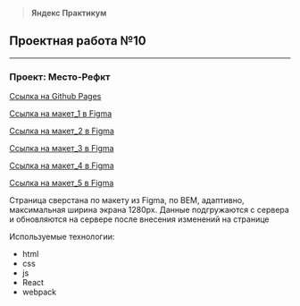 > **Яндекс Практикум**

## Проектная работа №10

---

### Проект: Место-Рефкт

[Ссылка на Github Pages](https://serggavr.github.io/mesto/)

[Ссылка на макет_1 в Figma](https://www.figma.com/file/2cn9N9jSkmxD84oJik7xL7/JavaScript.-Sprint-4?node-id=0%3A1)

[Ссылка на макет_2 в Figma](https://www.figma.com/file/pi08Qr57aKVJCk4l4UqaVH/JavaScript.-Sprint-5?node-id=50160%3A347)

[Ссылка на макет_3 в Figma](https://www.figma.com/file/bjyvbKKJN2naO0ucURl2Z0/JavaScript.-Sprint-5?node-id=0%3A1)

[Ссылка на макет_4 в Figma](https://www.figma.com/file/kRVLKwYG3d1HGLvh7JFWRT/JavaScript.-Sprint-6?node-id=0%3A1)

[Ссылка на макет_5 в Figma](https://www.figma.com/file/PSdQFRHoxXJFs2FH8IXViF/JavaScript-9-sprint?node-id=0%3A1)

Страница сверстана по макету из Figma, по BEM, адаптивно, максимальная ширина экрана 1280px.
Данные подгружаются с сервера и обновляются на сервере после внесения изменений на странице

Используемые технологии:

- html
- css
- js
- React
- webpack

